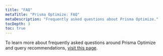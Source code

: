 ```yaml
---
title: "FAQ"
metaTitle: "Prisma Optimize: FAQ"
metaDescription: "Frequently asked questions about Prisma Optimize."
tocDepth: 3
toc: true
---
```


To learn more about frequently asked questions around Prisma Optimize and query recommendations, [visit this page](/postgres/more/faq#query-optimization).